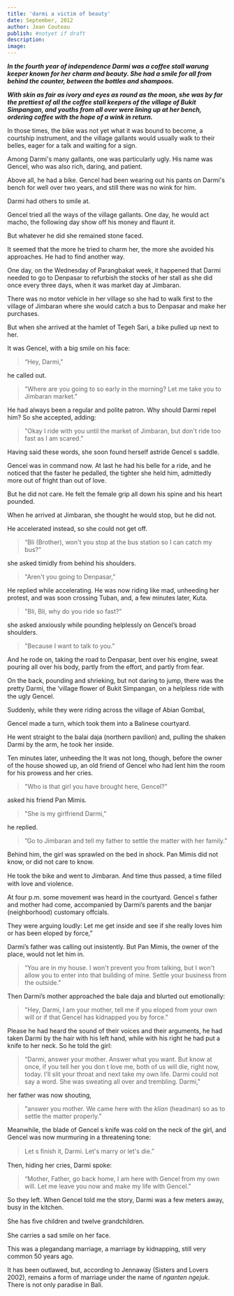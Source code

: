 ```yaml
---
title: 'darmi a victim of beauty'
date: September, 2012
author: Jean Couteau
publish: #notyet if draft
description:
image:
---
```

_**In the fourth year of independence Darmi was a coffee stall warung keeper known for her charm and beauty. She had a smile for all from behind the counter, between the bottles and shampoos.**_

_**With skin as fair as ivory and eyes as round as the moon, she was by far the prettiest of all the coffee stall keepers of the village of Bukit Simpangan, and youths from all over were lining up at her bench, ordering coffee with the hope of a wink in return.**_

In those times, the bike was not yet what it was bound to become, a courtship instrument, and the village gallants would usually walk to their belles, eager for a talk and waiting for a sign.

Among Darmi's many gallants, one was particularly ugly. His name was Gencel, who was also rich, daring, and patient.

 Above all, he had a bike. Gencel had been wearing out his pants on Darmi's bench for well over two years, and still there was no wink for him.

 Darmi had others to smile at.

Gencel tried all the ways of the village gallants. One day, he would act macho, the following day show off his money and flaunt it.

But whatever he did she remained stone faced.

It seemed that the more he tried to charm her, the more she avoided his approaches. He had to find another way.

One day, on the Wednesday of Parangbakat week, it happened that Darmi needed to go to Denpasar to refurbish the stocks of her stall as she did once every three days, when it was market day at Jimbaran.

There was no motor vehicle in her village so she had to walk first to the village of Jimbaran where she would catch a bus to Denpasar and make her purchases.

But when she arrived at the hamlet of Tegeh Sari, a bike pulled up next to her.

It was Gencel, with a big smile on his face:

>“Hey, Darmi,"

he called out.

>"Where are you going to so early in the morning? Let me take you to Jimbaran market."

He had always been a regular and polite patron. Why should Darmi repel him? So she accepted, adding:

>"Okay I ride with you until the market of Jimbaran, but don't ride too fast as I am scared."

Having said these words, she soon found herself astride Gencel s saddle.

Gencel was in command now. At last he had his belle for a ride, and he noticed that the faster he pedalled, the tighter she held him, admittedly more out of fright than out of love.

But he did not care. He felt the female grip all down his spine and his heart pounded.

When he arrived at Jimbaran, she thought he would stop, but he did not.

He accelerated instead, so she could not get off.

>“Bli (Brother), won't you stop at the bus station so I can catch my bus?"

she asked timidly from behind his shoulders.

>"Aren't you going to Denpasar,”

He replied while accelerating. He was now riding like mad, unheeding her protest, and was soon crossing Tuban, and, a few minutes later, Kuta.

>"Bli, Bli, why do you ride so fast?”

she asked anxiously while pounding helplessly on Gencel’s broad shoulders.

>"Because I want to talk to you.”

And he rode on, taking the road to Denpasar, bent over his engine, sweat pouring all over his body, partly from the effort, and partly from fear.

On the back, pounding and shrieking, but not daring to jump, there was the pretty Darmi, the ‘village ﬂower of Bukit Simpangan, on a helpless ride with the ugly Gencel.

Suddenly, while they were riding across the village of Abian Gombal,

Gencel made a turn, which took them into a Balinese courtyard.


He went straight to the balai daja (northern pavilion) and, pulling the shaken Darmi by the arm, he took her inside.

Ten minutes later, unheeding the It was not long, though, before the owner of the house showed up, an old friend of Gencel who had lent him the room for his prowess and her cries.

>"Who is that girl you have brought here, Gencel?"

asked his friend Pan Mimis.

>"She is my girlfriend Darmi,”

he replied.

>”Go to Jimbaran and tell my father to settle the matter with her family.”

Behind him, the girl was sprawled on the bed in shock. Pan Mimis did not know, or did not care to know.

He took the bike and went to Jimbaran. And time thus passed, a time ﬁlled with love and violence.

At four p.m. some movement was heard in the courtyard. Gencel s father and mother had come, accompanied by Darmi’s parents and the banjar (neighborhood) customary offcials.

They were arguing loudly: Let me get inside and see if she really loves him or has been eloped by force,”

Darmi’s father was calling out insistently. But Pan Mimis, the owner of the place, would not let him in.

>“You are in my house. I won't prevent you from talking, but I won't allow you to enter into that building of mine. Settle your business from the outside."

Then Darmi’s mother approached the bale daja and blurted out emotionally:

>"Hey, Darmi, I am your mother, tell me if you eloped from your own will or if that Gencel has kidnapped you by force."

Please he had heard the sound of their voices and their arguments, he had taken Darmi by the hair with his left hand, while with his right he had put a knife to her neck. So he told the girl:

>“Darmi, answer your mother. Answer what you want. But know at once, if you tell her you don t love me, both of us will die, right now, today. I'll slit your throat and next take my own life. Darmi could not say a word. She was sweating all over and trembling. Darmi,"

her father was now shouting,

>"answer you mother. We came here with the _klian_ (headman) so as to settle the matter properly.”

Meanwhile, the blade of Gencel s knife was cold on the neck of the girl, and Gencel was now murmuring in a threatening tone:

>Let s ﬁnish it, Darmi. Let's marry or let's die.”

Then, hiding her cries, Darmi spoke:

>“Mother, Father, go back home, I am here with Gencel from my own will. Let me leave you now and make my life with Gencel.”

So they left. When Gencel told me the story, Darmi was a few meters away, busy in the kitchen.

She has ﬁve children and twelve grandchildren.

She carries a sad smile on her face.

This was a plegandang marriage, a marriage by kidnapping, still very common 50 years ago.

It has been outlawed, but, according to Jennaway (Sisters and Lovers 2002), remains a form of marriage under the name of _nganten ngejuk_. There is not only paradise in Bali.
